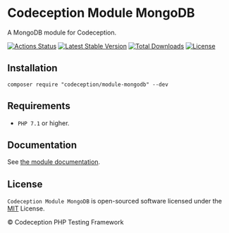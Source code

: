 # Codeception Module MongoDB

A MongoDB module for Codeception.

[![Actions Status](https://github.com/Codeception/module-mongodb/workflows/CI/badge.svg)](https://github.com/Codeception/module-mongodb/actions)
[![Latest Stable Version](https://poser.pugx.org/codeception/module-mongodb/v/stable)](https://github.com/Codeception/module-mongodb/releases)
[![Total Downloads](https://poser.pugx.org/codeception/module-mongodb/downloads)](https://packagist.org/packages/codeception/module-mongodb)
[![License](https://poser.pugx.org/codeception/module-mongodb/license)](/LICENSE)

## Installation

```
composer require "codeception/module-mongodb" --dev
```

## Requirements

* `PHP 7.1` or higher.

## Documentation

See [the module documentation](https://codeception.com/docs/modules/MongoDb).

## License

`Codeception Module MongoDB` is open-sourced software licensed under the [MIT](/LICENSE) License.

© Codeception PHP Testing Framework
